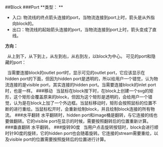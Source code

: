 ##Block
###Port
**类型：**

* 入口: 物流线的终点箭头连接的port，当物流连接到port上时，箭头是从外指向block的。
* 出口：物流线的起始箭头连接的port，当物流连接到port上时，箭头变成了直线。

**方向：**

` `从上到下，从下到上，从左到右，从右到左，以block为中心。
可见的port和隐藏的port：

` `当需要连接block的outlet port时，显示可见的outlet port，它应该显示在hidden port的下面，但因为hidden port是透明的，所以给用户一个错觉，认为物流连接的是visible port，其实连接的hidden port。当需要连接block的inlet port时，也是一样。
###移动
` `当鼠标在block按下时，在block上创建一个svg的矩形，这个矩形会覆盖原来的block，但因为这个矩形是透明的，会给用户一个错觉，认为是在block上加了一个外边框。当鼠标移动时，矩形会按照鼠标的位置不断的进行重绘。当鼠标松开时，会重新绘制block，并且绘制block连接的所有物流。
###水平翻转
水平翻转时，hidden port和image桶是翻转，与它连接的线也要做翻转。它的visible port在显示的时候，需要按照翻转后的位置重新计算。
###垂直翻转
水平翻转。
###旋转90度
` `当用户点击旋转按钮时，block会进行顺时针90度的旋转，它的hidden port也会随着旋转。它连接的stream需要重绘，以及visible port的位置需要按照旋转后的位置进行计算。
